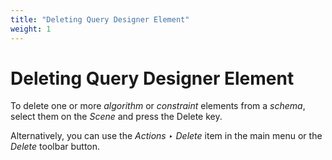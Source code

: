 ```yaml
---
title: "Deleting Query Designer Element"
weight: 1
---
```



# Deleting Query Designer Element

To delete one or more _algorithm_ or _constraint_ elements from a _schema_, select them on the _Scene_ and press the Delete key.

Alternatively, you can use the _Actions ‣ Delete_ item in the main menu or the _Delete_ toolbar button.
